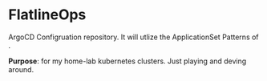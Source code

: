 # FlatlineOps

ArgoCD Configruation repository.
It will utlize the ApplicationSet Patterns of <tbd>. 

**Purpose**: for my home-lab kubernetes clusters.
Just playing and deving around.
